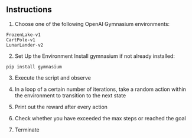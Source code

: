 ## Instructions
1. Choose one of the following OpenAI Gymnasium environments:
```
FrozenLake-v1
CartPole-v1
LunarLander-v2
```

2. Set Up the Environment
Install gymnasium if not already installed:
```
pip install gymnasium
```

3. Execute the script and observe

4. In a loop of a certain number of iterations, take a random action within the environment to transition to the next state

5. Print out the reward after every action

6. Check whether you have exceeded the max steps or reached the goal

7. Terminate
